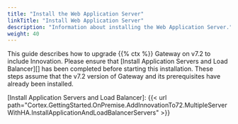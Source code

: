 ```yaml
---
title: "Install the Web Application Server"
linkTitle: "Install Web Application Server"
description: "Information about installing the Web Application Server."
weight: 40
---
```


This guide describes how to upgrade {{% ctx %}} Gateway on v7.2 to include Innovation. Please ensure that [Install Application Servers and Load Balancer][] has been completed before starting this installation. These steps assume that the v7.2 version of Gateway and its prerequisites have already been installed.

[Install Application Servers and Load Balancer]: {{< url path="Cortex.GettingStarted.OnPremise.AddInnovationTo72.MultipleServerWithHA.InstallApplicationAndLoadBalancerServers" >}}
